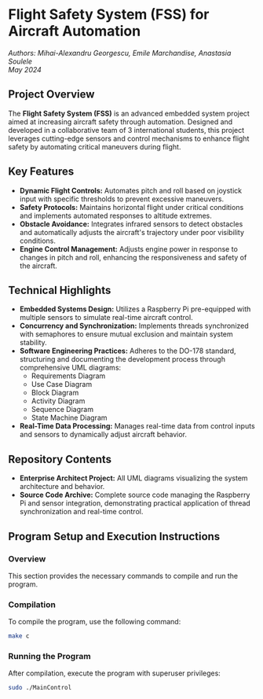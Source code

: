 # Flight Safety System (FSS) for Aircraft Automation

*Authors: Mihai-Alexandru Georgescu, Emile Marchandise, Anastasia Soulele*  
*May 2024*

## Project Overview
The **Flight Safety System (FSS)** is an advanced embedded system project aimed at increasing aircraft safety through automation. Designed and developed in a collaborative team of 3 international students, this project leverages cutting-edge sensors and control mechanisms to enhance flight safety by automating critical maneuvers during flight.

## Key Features
- **Dynamic Flight Controls:** Automates pitch and roll based on joystick input with specific thresholds to prevent excessive maneuvers.
- **Safety Protocols:** Maintains horizontal flight under critical conditions and implements automated responses to altitude extremes.
- **Obstacle Avoidance:** Integrates infrared sensors to detect obstacles and automatically adjusts the aircraft's trajectory under poor visibility conditions.
- **Engine Control Management:** Adjusts engine power in response to changes in pitch and roll, enhancing the responsiveness and safety of the aircraft.

## Technical Highlights
- **Embedded Systems Design:** Utilizes a Raspberry Pi pre-equipped with multiple sensors to simulate real-time aircraft control.
- **Concurrency and Synchronization:** Implements threads synchronized with semaphores to ensure mutual exclusion and maintain system stability.
- **Software Engineering Practices:** Adheres to the DO-178 standard, structuring and documenting the development process through comprehensive UML diagrams:
  - Requirements Diagram
  - Use Case Diagram
  - Block Diagram
  - Activity Diagram
  - Sequence Diagram
  - State Machine Diagram
- **Real-Time Data Processing:** Manages real-time data from control inputs and sensors to dynamically adjust aircraft behavior.

## Repository Contents
- **Enterprise Architect Project:** All UML diagrams visualizing the system architecture and behavior.
- **Source Code Archive:** Complete source code managing the Raspberry Pi and sensor integration, demonstrating practical application of thread synchronization and real-time control.

## Program Setup and Execution Instructions

### Overview
This section provides the necessary commands to compile and run the program.

### Compilation
To compile the program, use the following command:
```bash
make c
```

### Running the Program
After compilation, execute the program with superuser privileges:
```bash
sudo ./MainControl
```
